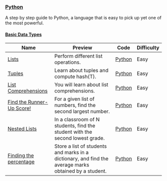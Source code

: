 
### [Python](https://www.hackerrank.com/domains/python)
A step by step guide to Python, a language that is easy to pick up yet one of the most powerful.


#### [Basic Data Types](https://www.hackerrank.com/domains/python/py-basic-data-types)

Name | Preview | Code | Difficulty
---- | ------- | ---- | ----------
[Lists](https://www.hackerrank.com/challenges/python-lists)|Perform different list operations.|[Python](python-lists.py)|Easy
[Tuples ](https://www.hackerrank.com/challenges/python-tuples)|Learn about tuples and compute hash(T).|[Python](python-tuples.py)|Easy
[List Comprehensions](https://www.hackerrank.com/challenges/list-comprehensions)|You will learn about list comprehensions.|[Python](list-comprehensions.py)|Easy
[Find the Runner-Up Score!  ](https://www.hackerrank.com/challenges/find-second-maximum-number-in-a-list)|For a given list of numbers, find the second largest number.|[Python](find-second-maximum-number-in-a-list.py)|Easy
[Nested Lists](https://www.hackerrank.com/challenges/nested-list)|In a classroom of N students, find the student with the second lowest grade.|[Python](nested-list.py)|Easy
[Finding the percentage](https://www.hackerrank.com/challenges/finding-the-percentage)|Store a list of students and marks in a dictionary, and find the average marks obtained by a student.|[Python](finding-the-percentage.py)|Easy


